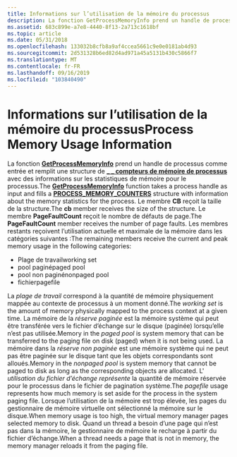 ```yaml
---
title: Informations sur l’utilisation de la mémoire du processus
description: La fonction GetProcessMemoryInfo prend un handle de processus comme entrée et remplit une structure de compteurs de mémoire de processus \_ \_ avec des informations sur les statistiques de mémoire pour le processus.
ms.assetid: 683c899e-a7e8-4440-8f13-2a713c1618bf
ms.topic: article
ms.date: 05/31/2018
ms.openlocfilehash: 133032b8cfb8a9af4ccea5661c9e0e0181ab4d93
ms.sourcegitcommit: 2d531328b6ed82d4ad971a45a5131b430c5866f7
ms.translationtype: MT
ms.contentlocale: fr-FR
ms.lasthandoff: 09/16/2019
ms.locfileid: "103840490"
---
```

# <a name="process-memory-usage-information"></a><span data-ttu-id="76a0b-103">Informations sur l’utilisation de la mémoire du processus</span><span class="sxs-lookup"><span data-stu-id="76a0b-103">Process Memory Usage Information</span></span>

<span data-ttu-id="76a0b-104">La fonction [**GetProcessMemoryInfo**](/windows/desktop/api/Psapi/nf-psapi-getprocessmemoryinfo) prend un handle de processus comme entrée et remplit une structure de [**\_ \_ compteurs de mémoire de processus**](/windows/desktop/api/Psapi/ns-psapi-process_memory_counters) avec des informations sur les statistiques de mémoire pour le processus.</span><span class="sxs-lookup"><span data-stu-id="76a0b-104">The [**GetProcessMemoryInfo**](/windows/desktop/api/Psapi/nf-psapi-getprocessmemoryinfo) function takes a process handle as input and fills a [**PROCESS\_MEMORY\_COUNTERS**](/windows/desktop/api/Psapi/ns-psapi-process_memory_counters) structure with information about the memory statistics for the process.</span></span> <span data-ttu-id="76a0b-105">Le membre **CB** reçoit la taille de la structure.</span><span class="sxs-lookup"><span data-stu-id="76a0b-105">The **cb** member receives the size of the structure.</span></span> <span data-ttu-id="76a0b-106">Le membre **PageFaultCount** reçoit le nombre de défauts de page.</span><span class="sxs-lookup"><span data-stu-id="76a0b-106">The **PageFaultCount** member receives the number of page faults.</span></span> <span data-ttu-id="76a0b-107">Les membres restants reçoivent l’utilisation actuelle et maximale de la mémoire dans les catégories suivantes :</span><span class="sxs-lookup"><span data-stu-id="76a0b-107">The remaining members receive the current and peak memory usage in the following categories:</span></span>

-   <span data-ttu-id="76a0b-108">Plage de travail</span><span class="sxs-lookup"><span data-stu-id="76a0b-108">working set</span></span>
-   <span data-ttu-id="76a0b-109">pool paginé</span><span class="sxs-lookup"><span data-stu-id="76a0b-109">paged pool</span></span>
-   <span data-ttu-id="76a0b-110">pool non paginé</span><span class="sxs-lookup"><span data-stu-id="76a0b-110">nonpaged pool</span></span>
-   <span data-ttu-id="76a0b-111">fichier</span><span class="sxs-lookup"><span data-stu-id="76a0b-111">pagefile</span></span>

<span data-ttu-id="76a0b-112">La *plage de travail* correspond à la quantité de mémoire physiquement mappée au contexte de processus à un moment donné.</span><span class="sxs-lookup"><span data-stu-id="76a0b-112">The *working set* is the amount of memory physically mapped to the process context at a given time.</span></span> <span data-ttu-id="76a0b-113">La mémoire de la *réserve paginée* est la mémoire système qui peut être transférée vers le fichier d’échange sur le disque (paginée) lorsqu’elle n’est pas utilisée.</span><span class="sxs-lookup"><span data-stu-id="76a0b-113">Memory in the *paged pool* is system memory that can be transferred to the paging file on disk (paged) when it is not being used.</span></span> <span data-ttu-id="76a0b-114">La mémoire dans la *réserve non paginée* est une mémoire système qui ne peut pas être paginée sur le disque tant que les objets correspondants sont alloués.</span><span class="sxs-lookup"><span data-stu-id="76a0b-114">Memory in the *nonpaged pool* is system memory that cannot be paged to disk as long as the corresponding objects are allocated.</span></span> <span data-ttu-id="76a0b-115">L' *utilisation du fichier d’échange représente* la quantité de mémoire réservée pour le processus dans le fichier de pagination système.</span><span class="sxs-lookup"><span data-stu-id="76a0b-115">The *pagefile* usage represents how much memory is set aside for the process in the system paging file.</span></span> <span data-ttu-id="76a0b-116">Lorsque l’utilisation de la mémoire est trop élevée, les pages du gestionnaire de mémoire virtuelle ont sélectionné la mémoire sur le disque.</span><span class="sxs-lookup"><span data-stu-id="76a0b-116">When memory usage is too high, the virtual memory manager pages selected memory to disk.</span></span> <span data-ttu-id="76a0b-117">Quand un thread a besoin d’une page qui n’est pas dans la mémoire, le gestionnaire de mémoire le recharge à partir du fichier d’échange.</span><span class="sxs-lookup"><span data-stu-id="76a0b-117">When a thread needs a page that is not in memory, the memory manager reloads it from the paging file.</span></span>

 

 




